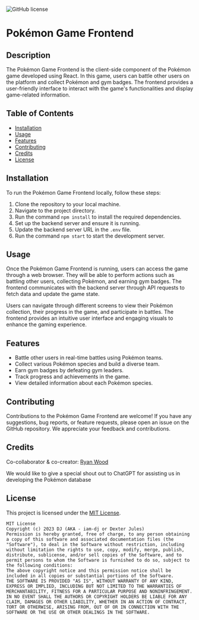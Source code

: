 ![GitHub license](https://img.shields.io/badge/license-MIT-black.svg)

# Pokémon Game Frontend

## Description

The Pokémon Game Frontend is the client-side component of the Pokémon game developed using React. In this game, users can battle other users on the platform and collect Pokémon and gym badges. The frontend provides a user-friendly interface to interact with the game's functionalities and display game-related information.

## Table of Contents

- [Installation](#installation)
- [Usage](#usage)
- [Features](#features)
- [Contributing](#contributing)
- [Credits](#credits)
- [License](#license)

## Installation

To run the Pokémon Game Frontend locally, follow these steps:

1. Clone the repository to your local machine.
2. Navigate to the project directory.
3. Run the command `npm install` to install the required dependencies.
4. Set up the backend server and ensure it is running.
5. Update the backend server URL in the `.env` file.
6. Run the command `npm start` to start the development server.

## Usage

Once the Pokémon Game Frontend is running, users can access the game through a web browser. They will be able to perform actions such as battling other users, collecting Pokémon, and earning gym badges. The frontend communicates with the backend server through API requests to fetch data and update the game state.

Users can navigate through different screens to view their Pokémon collection, their progress in the game, and participate in battles. The frontend provides an intuitive user interface and engaging visuals to enhance the gaming experience.

## Features

- Battle other users in real-time battles using Pokémon teams.
- Collect various Pokémon species and build a diverse team.
- Earn gym badges by defeating gym leaders.
- Track progress and achievements in the game.
- View detailed information about each Pokémon species.

## Contributing

Contributions to the Pokémon Game Frontend are welcome! If you have any suggestions, bug reports, or feature requests, please open an issue on the GitHub repository. We appreciate your feedback and contributions.

## Credits

Co-collaborator & co-creator: [Ryan Wood](https://github.com/ryanwood2334)

We would like to give a special shout out to ChatGPT for assisting us in developing the Pokémon database

## License

This project is licensed under the [MIT License](LICENSE).

```
MIT License
Copyright (c) 2023 DJ (AKA - iam-dj or Dexter Jules)
Permission is hereby granted, free of charge, to any person obtaining a copy of this software and associated documentation files (the "Software"), to deal in the Software without restriction, including without limitation the rights to use, copy, modify, merge, publish, distribute, sublicense, and/or sell copies of the Software, and to permit persons to whom the Software is furnished to do so, subject to the following conditions:
The above copyright notice and this permission notice shall be included in all copies or substantial portions of the Software.
THE SOFTWARE IS PROVIDED "AS IS", WITHOUT WARRANTY OF ANY KIND, EXPRESS OR IMPLIED, INCLUDING BUT NOT LIMITED TO THE WARRANTIES OF MERCHANTABILITY, FITNESS FOR A PARTICULAR PURPOSE AND NONINFRINGEMENT. IN NO EVENT SHALL THE AUTHORS OR COPYRIGHT HOLDERS BE LIABLE FOR ANY CLAIM, DAMAGES OR OTHER LIABILITY, WHETHER IN AN ACTION OF CONTRACT, TORT OR OTHERWISE, ARISING FROM, OUT OF OR IN CONNECTION WITH THE SOFTWARE OR THE USE OR OTHER DEALINGS IN THE SOFTWARE.
```